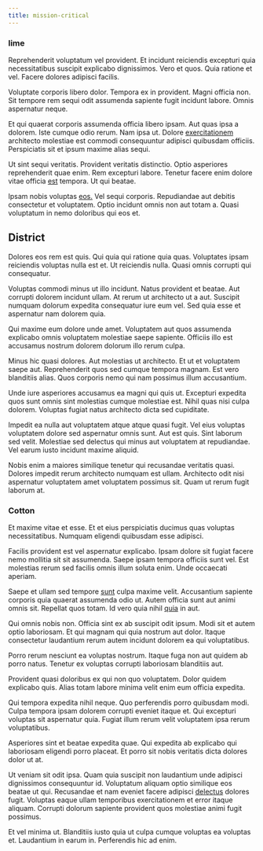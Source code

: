 ```yaml
---
title: mission-critical
---
```


### lime

Reprehenderit voluptatum vel provident. Et incidunt reiciendis excepturi quia necessitatibus suscipit explicabo dignissimos. Vero et quos. Quia ratione et vel. Facere dolores adipisci facilis.

Voluptate corporis libero dolor. Tempora ex in provident. Magni officia non. Sit tempore rem sequi odit assumenda sapiente fugit incidunt labore. Omnis aspernatur neque.

Et qui quaerat corporis assumenda officia libero ipsam. Aut quas ipsa a dolorem. Iste cumque odio rerum. Nam ipsa ut. Dolore [exercitationem](/facere/temporibus/adipisci/b2b_buckinghamshire.md) architecto molestiae est commodi consequuntur adipisci quibusdam officiis. Perspiciatis sit et ipsum maxime alias sequi.

Ut sint sequi veritatis. Provident veritatis distinctio. Optio asperiores reprehenderit quae enim. Rem excepturi labore. Tenetur facere enim dolore vitae officia [est](/earum/practical_metal_soap_invoice.md) tempora. Ut qui beatae.

Ipsam nobis voluptas [eos.](/facere/temporibus/adipisci/credit_card_account.md) Vel sequi corporis. Repudiandae aut debitis consectetur et voluptatem. Optio incidunt omnis non aut totam a. Quasi voluptatum in nemo doloribus qui eos et.

## District

Dolores eos rem est quis. Qui quia qui ratione quia quas. Voluptates ipsam reiciendis voluptas nulla est et. Ut reiciendis nulla. Quasi omnis corrupti qui consequatur.

Voluptas commodi minus ut illo incidunt. Natus provident et beatae. Aut corrupti dolorem incidunt ullam. At rerum ut architecto ut a aut. Suscipit numquam dolorum expedita consequatur iure eum vel. Sed quia esse et aspernatur nam dolorem quia.

Qui maxime eum dolore unde amet. Voluptatem aut quos assumenda explicabo omnis voluptatem molestiae saepe sapiente. Officiis illo est accusamus nostrum dolorem dolorum illo rerum culpa.

Minus hic quasi dolores. Aut molestias ut architecto. Et ut et voluptatem saepe aut. Reprehenderit quos sed cumque tempora magnam. Est vero blanditiis alias. Quos corporis nemo qui nam possimus illum accusantium.

Unde iure asperiores accusamus ea magni qui quis ut. Excepturi expedita quos sunt omnis sint molestias cumque molestiae est. Nihil quas nisi culpa dolorem. Voluptas fugiat natus architecto dicta sed cupiditate.

Impedit ea nulla aut voluptatem atque atque quasi fugit. Vel eius voluptas voluptatem dolore sed aspernatur omnis sunt. Aut est quis. Sint laborum sed velit. Molestiae sed delectus qui minus aut voluptatem at repudiandae. Vel earum iusto incidunt maxime aliquid.

Nobis enim a maiores similique tenetur qui recusandae veritatis quasi. Dolores impedit rerum architecto numquam est ullam. Architecto odit nisi aspernatur voluptatem amet voluptatem possimus sit. Quam ut rerum fugit laborum at.

### Cotton

Et maxime vitae et esse. Et et eius perspiciatis ducimus quas voluptas necessitatibus. Numquam eligendi quibusdam esse adipisci.

Facilis provident est vel aspernatur explicabo. Ipsam dolore sit fugiat facere nemo mollitia sit sit assumenda. Saepe ipsam tempora officiis sunt vel. Est molestias rerum sed facilis omnis illum soluta enim. Unde occaecati aperiam.

Saepe et ullam sed tempore [sunt](/consequatur/architecto/best_of_breed_sas.md) culpa maxime velit. Accusantium sapiente corporis quia quaerat assumenda odio ut. Autem officia sunt aut animi omnis sit. Repellat quos totam. Id vero quia nihil [quia](/dolore/odio/dignissimos/odio/buckinghamshire_vertical_investment_account.md) in aut.

Qui omnis nobis non. Officia sint ex ab suscipit odit ipsum. Modi sit et autem optio laboriosam. Et qui magnam qui quia nostrum aut dolor. Itaque consectetur laudantium rerum autem incidunt dolorem ea qui voluptatibus.

Porro rerum nesciunt ea voluptas nostrum. Itaque fuga non aut quidem ab porro natus. Tenetur ex voluptas corrupti laboriosam blanditiis aut.

Provident quasi doloribus ex qui non quo voluptatem. Dolor quidem explicabo quis. Alias totam labore minima velit enim eum officia expedita.

Qui tempora expedita nihil neque. Quo perferendis porro quibusdam modi. Culpa tempora ipsam dolorem corrupti eveniet itaque et. Qui excepturi voluptas sit aspernatur quia. Fugiat illum rerum velit voluptatem ipsa rerum voluptatibus.

Asperiores sint et beatae expedita quae. Qui expedita ab explicabo qui laboriosam eligendi porro placeat. Et porro sit nobis veritatis dicta dolores dolor ut at.

Ut veniam sit odit ipsa. Quam quia suscipit non laudantium unde adipisci dignissimos consequuntur id. Voluptatum aliquam optio similique eos beatae ut qui. Recusandae et nam eveniet facere adipisci [delectus](/dolore/et/river_mission_critical.md) dolores fugit. Voluptas eaque ullam temporibus exercitationem et error itaque aliquam. Corrupti dolorum sapiente provident quos molestiae animi fugit possimus.

Et vel minima ut. Blanditiis iusto quia ut culpa cumque voluptas ea voluptas et. Laudantium in earum in. Perferendis hic ad enim.
